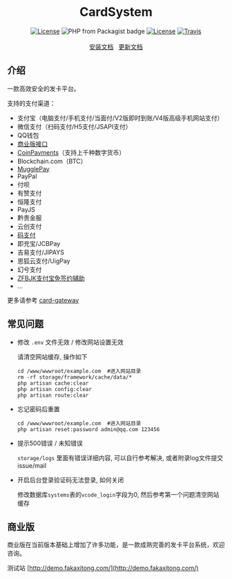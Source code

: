 <h1 align="center">CardSystem</h1>
<p align="center">
<a href="https://github.com/Tai7sy/card-system/releases"><img src="https://img.shields.io/badge/version-3.15-blue.svg?style=flat-square" alt="License"></a>
<img alt="PHP from Packagist badge" src="https://img.shields.io/badge/php-%3E%3D7.0.0-brightgreen.svg?style=flat-square">
<a href="https://opensource.org/licenses/MIT"><img src="https://img.shields.io/badge/License-MIT-brightgreen.svg?style=flat-square" alt="License"></a>
<a href="https://app.travis-ci.com/github/Tai7sy/card-system"><img src="https://img.shields.io/travis/Tai7sy/card-system.svg?style=flat-square" alt="Travis"></a>
<br><br>
<a href="https://github.com/Tai7sy/card-system/wiki/%E5%AE%89%E8%A3%85%E6%95%99%E7%A8%8B---BT%E9%9D%A2%E6%9D%BF">安装文档</a>&nbsp;&nbsp;
<a href="https://github.com/Tai7sy/card-system/wiki/%E6%9B%B4%E6%96%B0%E6%95%99%E7%A8%8B">更新文档</a>
</p>

## 介绍

一款高效安全的发卡平台。

支持的支付渠道：
* 支付宝（电脑支付/手机支付/当面付/V2版即时到账/V4版高级手机网站支付）
* 微信支付（扫码支付/H5支付/JSAPI支付）
* QQ钱包
* [商业版接口](https://www.anfaka.com/docs/api)
* [CoinPayments](https://www.coinpayments.net/index.php?ref=f818644d99b71d425b556573a5a44313)（支持上千种数字货币）
* Blockchain.com（BTC）
* [MugglePay](https://github.com/Tai7sy/card-gateway/tree/master/Pay/MugglePay)
* PayPal
* 付呗
* 有赞支付
* 恒隆支付
* PayJS
* 黔贵金服
* 云创支付
* [码支付](http://api3.xiuxiu888.com/i/29417)
* 即充宝/JCBPay
* 吉易支付/JIPAYS
* 思狐云支付/UigPay
* 幻兮支付
* [ZFBJK支付宝免签约辅助](http://www.zfbjk.com/show.asp?g=2&id=37214)
* ...

更多请参考 [card-gateway](https://github.com/Tai7sy/card-gateway)


## 常见问题
 - 修改 `.env` 文件无效 / 修改网站设置无效
 
   请清空网站缓存, 操作如下
   ```
   cd /www/wwwroot/example.com  #进入网站目录
   rm -rf storage/framework/cache/data/*
   php artisan cache:clear
   php artisan config:clear
   php artisan route:clear
   ```

 - 忘记密码后重置
   ```
   cd /www/wwwroot/example.com  #进入网站目录
   php artisan reset:password admin@qq.com 123456
   ```

 - 提示500错误 / 未知错误

   `storage/logs` 里面有错误详细内容, 可以自行参考解决, 或者附录log文件提交issue/mail	

 - 开启后台登录验证码无法登录, 如何关闭	

    修改数据库`systems`表的`vcode_login`字段为0, 然后参考第一个问题清空网站缓存



## 商业版

商业版在当前版本基础上增加了许多功能，是一款成熟完善的发卡平台系统，欢迎咨询。

测试站 [http://demo.fakaxitong.com/](http://demo.fakaxitong.com/)

